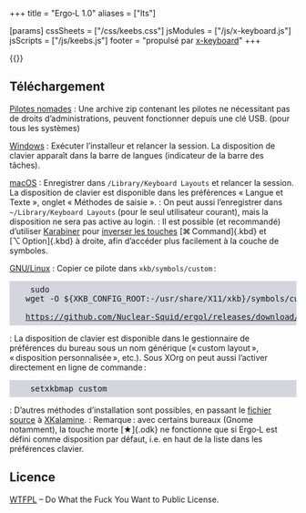 +++
title = "Ergo‑L 1.0"
aliases = ["lts"]

[params]
cssSheets = ["/css/keebs.css"]
jsModules = ["/js/x-keyboard.js"]
jsScripts = ["/js/keebs.js"]
footer = "propulsé par [x-keyboard](https://onedeadkey.github.io/x-keyboard)"
+++


<style>
  dt { font-weight: bold; }
  dd p { margin: 0.2em 0; }
  code { font-family: monospace; }
  pre { background-color: #6684; padding: 0.5em 2em; }
</style>

{{<x-keyboard name="Ergo‑L" data="ergol" class="odk">}}


Téléchargement
--------------------------------------------------------------------------------

[Pilotes nomades][]
: Une archive zip contenant les pilotes ne nécessitant pas de droits
d’administrations, peuvent fonctionner depuis une clé USB. (pour tous les
systèmes)

[Windows][]
: Exécuter l’installeur et relancer la session. La disposition de clavier
apparaît dans la barre de langues (indicateur de la barre des tâches).

[macOS][]
: Enregistrer dans `/Library/Keyboard Layouts` et relancer la session. La
disposition de clavier est disponible dans les préférences « Langue et Texte »,
onglet « Méthodes de saisie ».
: On peut aussi l’enregistrer dans `~/Library/Keyboard Layouts` (pour le seul
utilisateur courant), mais la disposition ne sera pas active au login.
: Il est possible (et recommandé) d’utiliser [Karabiner][] pour [inverser les
touches](karabiner_settings.png) [⌘ Command]{.kbd} et [⌥ Option]{.kbd} à droite,
afin d’accéder plus facilement à la couche de symboles.

[GNU/Linux][]
: Copier ce pilote dans `xkb/symbols/custom` : <pre>
    sudo wget -O ${XKB_CONFIG_ROOT:-/usr/share/X11/xkb}/symbols/custom \
    https://github.com/Nuclear-Squid/ergol/releases/download/ergol-v1.0.0/ergol.xkb_symbols </pre>
: La disposition de clavier est disponible dans le gestionnaire de préférences du
bureau sous un nom générique (« custom layout », « disposition personnalisée »,
etc.). Sous XOrg on peut aussi l’activer directement en ligne de commande : <pre>
    setxkbmap custom </pre>
: D’autres méthodes d’installation sont possibles, en passant le [fichier
source][] à [XKalamine][].
: Remarque : avec certains bureaux (Gnome notamment), la touche morte [★]{.odk}
ne fonctionne que si Ergo‑L est défini comme disposition par défaut, i.e. en
haut de la liste dans les préférences clavier.


Licence
--------------------------------------------------------------------------------

[WTFPL](http://wtfpl.net/) – Do What the Fuck You Want to Public License.


[fichier source]:  /layouts/ergol.toml
[Pilotes nomades]: https://github.com/Nuclear-Squid/ergol/releases/download/ergol-v1.0.0/ergol_nomade.zip
[Windows]:         https://github.com/Nuclear-Squid/ergol/releases/download/ergol-v1.0.0/KbdEditInstallerErgol.exe
[macOS]:           https://github.com/Nuclear-Squid/ergol/releases/download/ergol-v1.0.0/ergol.keylayout
[GNU/Linux]:       https://github.com/Nuclear-Squid/ergol/releases/download/ergol-v1.0.0/ergol.xkb_symbols
[XKalamine]:       https://github.com/OneDeadKey/kalamine#xkalamine
[Karabiner]:       https://karabiner-elements.pqrs.org
